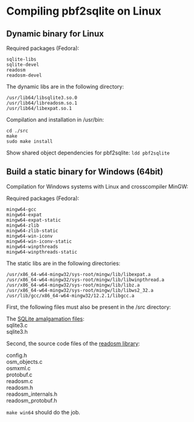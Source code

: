 # Compiling pbf2sqlite on Linux


## Dynamic binary for Linux

Required packages (Fedora):
```
sqlite-libs
sqlite-devel
readosm
readosm-devel
```

The dynamic libs are in the following directory:
```
/usr/lib64/libsqlite3.so.0
/usr/lib64/libreadosm.so.1
/usr/lib64/libexpat.so.1
```

Compilation and installation in /usr/bin:
```
cd ./src
make
sudo make install
```

Show shared object dependencies for pbf2sqlite: `ldd pbf2sqlite`


## Build a static binary for Windows (64bit)

Compilation for Windows systems with Linux and crosscompiler MinGW:

Required packages (Fedora):
```
mingw64-gcc
mingw64-expat
mingw64-expat-static
mingw64-zlib
mingw64-zlib-static
mingw64-win-iconv
mingw64-win-iconv-static
mingw64-winpthreads
mingw64-winpthreads-static
```

The static libs are in the following directories:
```
/usr/x86_64-w64-mingw32/sys-root/mingw/lib/libexpat.a
/usr/x86_64-w64-mingw32/sys-root/mingw/lib/libwinpthread.a
/usr/x86_64-w64-mingw32/sys-root/mingw/lib/libz.a
/usr/x86_64-w64-mingw32/sys-root/mingw/lib/libws2_32.a
/usr/lib/gcc/x86_64-w64-mingw32/12.2.1/libgcc.a
```

First, the following files must also be present in the /src directory:

The [SQLite amalgamation files](https://www.sqlite.org/amalgamation.html):  
sqlite3.c  
sqlite3.h  

Second, the source code files of the [readosm library](https://www.gaia-gis.it/fossil/readosm/index):

config.h  
osm_objects.c  
osmxml.c  
protobuf.c  
readosm.c  
readosm.h  
readosm_internals.h  
readosm_protobuf.h  

`make win64` should do the job.
